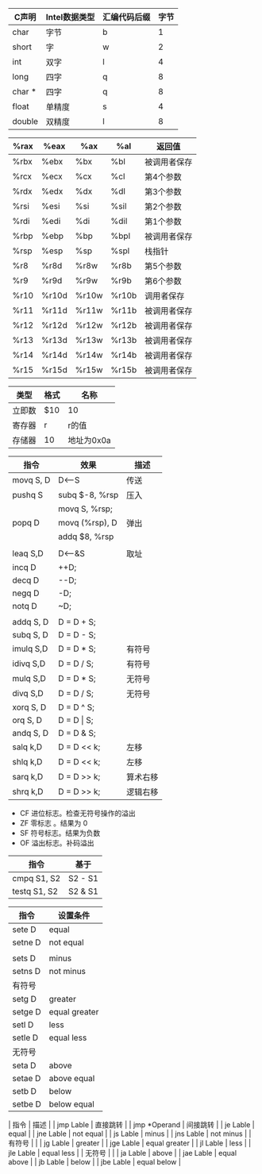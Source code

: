 | C声明  | Intel数据类型 | 汇编代码后缀 | 字节 |
| ------ | ------------- | ------------ | ---- |
| char   | 字节          | b            | 1    |
| short  | 字            | w            | 2    |
| int    | 双字          | l            | 4    |
| long   | 四字          | q            | 8    |
| char * | 四字          | q            | 8    |
| float  | 单精度        | s            | 4    |
| double | 双精度        | l            | 8    |

| %rax | %eax  | %ax   | %al   | 返回值       |
| ---- | ----- | ----- | ----- | ------------ |
| %rbx | %ebx  | %bx   | %bl   | 被调用者保存 |
| %rcx | %ecx  | %cx   | %cl   | 第4个参数    |
| %rdx | %edx  | %dx   | %dl   | 第3个参数    |
| %rsi | %esi  | %si   | %sil  | 第2个参数    |
| %rdi | %edi  | %di   | %dil  | 第1个参数    |
| %rbp | %ebp  | %bp   | %bpl  | 被调用者保存 |
| %rsp | %esp  | %sp   | %spl  | 栈指针       |
| %r8  | %r8d  | %r8w  | %r8b  | 第5个参数    |
| %r9  | %r9d  | %r9w  | %r9b  | 第6个参数    |
| %r10 | %r10d | %r10w | %r10b | 调用者保存   |
| %r11 | %r11d | %r11w | %r11b | 被调用者保存 |
| %r12 | %r12d | %r12w | %r12b | 被调用者保存 |
| %r13 | %r13d | %r13w | %r13b | 被调用者保存 |
| %r14 | %r14d | %r14w | %r14b | 被调用者保存 |
| %r15 | %r15d | %r15w | %r15b | 被调用者保存 |

| 类型   | 格式 | 名称       |
| ------ | ---- | ---------- |
| 立即数 | $10  | 10         |
| 寄存器 | r    | r的值      |
| 存储器 | 10   | 地址为0x0a |

| 指令      | 效果           | 描述     |
| --------- | -------------- | -------- |
| movq S, D | D<--S          | 传送     |
| pushq S   | subq $-8, %rsp | 压入     |
|           | movq S, %rsp;  |          |
| popq D    | movq (%rsp), D | 弹出     |
|           | addq $8, %rsp  |          |
|           |                |          |
| leaq S,D  | D<--&S         | 取址     |
| incq D    | ++D;           |          |
| decq D    | --D;           |          |
| negq D    | -D;            |          |
| notq D    | ~D;            |          |
|           |                |          |
| addq S, D | D = D + S;     |          |
| subq S, D | D = D - S;     |          |
| imulq S,D | D = D * S;     | 有符号   |
| idivq S,D | D = D / S;     | 有符号   |
| mulq S,D  | D = D * S;     | 无符号   |
| divq S,D  | D = D / S;     | 无符号   |
| xorq S, D | D = D ^ S;     |          |
| orq S, D  | D = D \| S;    |          |
| andq S, D | D = D & S;     |          |
| salq k,D  | D = D << k;    | 左移     |
| shlq k,D  | D = D << k;    | 左移     |
| sarq k,D  | D = D >> k;    | 算术右移 |
| shrq k,D  | D = D >> k;    | 逻辑右移 |

* CF 进位标志。检查无符号操作的溢出
* ZF 零标志 。结果为 0
* SF 符号标志。结果为负数
* OF 溢出标志。补码溢出

| 指令         | 基于    |
| ------------ | ------- |
| cmpq S1, S2  | S2 - S1 |
| testq S1, S2 | S2 & S1 |

| 指令    | 设置条件     |
| ------- | ------------ |
| sete D  | equal        |
| setne D | not equal    |
|         |              |
| sets D  | minus        |
| setns D | not minus    |
| 有符号  |              |
| setg D  | greater      |
| setge D | equal greater |
| setl D  | less         |
| setle D | equal less   |
| 无符号  |              |
| seta D  | above        |
| setae D | above equal  |
| setb D  | below        |
| setbe D | below equal  |

| 指令         | 描述          |
| jmp Lable    | 直接跳转      |
| jmp *Operand | 间接跳转      |
| je Lable     | equal         |
| jne Lable    | not equal     |
| js Lable     | minus         |
| jns Lable    | not minus     |
| 有符号       |               |
| jg Lable     | greater       |
| jge Lable    | equal greater |
| jl Lable     | less          |
| jle Lable    | equal less    |
| 无符号       |               |
| ja Lable     | above         |
| jae Lable    | equal above   |
| jb Lable     | below         |
| jbe Lable    | equal below   |

